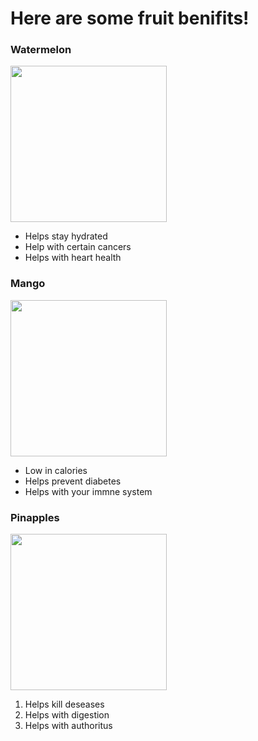 <!DOCTYPE html>
<html lang="en">
<head>
    <meta charset="UTF-8">
    <title>Fruits</title>
</head>
<body>
<h1>
  Here are some fruit benifits!
</h1>

<h3>
  Watermelon
</h3>
<img src="C:\Users\Emmanuel\Desktop\python_codes\HTmL\images\watermelon.GIF" width="250" height="250">

<ul>
  <li>
    Helps stay hydrated
  </li>
  <li>
    Help with certain cancers
  </li>
  <li>
    Helps with heart health
  </li>
</ul>
<h3>
  Mango
</h3>
<img src="C:\Users\Emmanuel\Desktop\python_codes\HTmL\images\mango.GIF" width="250" height="250">

<ul>
  <li>
    Low in calories
  </li>
  <li>
    Helps prevent diabetes
  </li>
  <li>
    Helps with your immne system
  </li>
</ul>
<h3>
  Pinapples
</h3>
<img src="C:\Users\Emmanuel\Desktop\python_codes\HTmL\images\pineapple.GIF" width="250" height="250">
<ol>
  <li>Helps kill deseases</li>
  <li>
    Helps with digestion
  </li>
  <li>
  Helps with authoritus
</li>
</ol>
</body>
</html>

